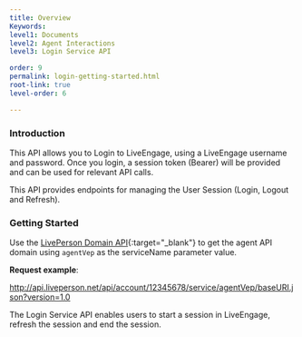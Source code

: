 ```yaml
---
title: Overview
Keywords:
level1: Documents
level2: Agent Interactions
level3: Login Service API

order: 9
permalink: login-getting-started.html
root-link: true
level-order: 6

---
```

### Introduction

This API allows you to Login to LiveEngage, using a LiveEngage username and password. Once you login, a session token (Bearer) will be provided and can be used for relevant API calls.

This API provides endpoints for managing the User Session (Login, Logout and Refresh).

### Getting Started

Use the [LivePerson Domain API](agent-domain-domain-api.html){:target="_blank"} to get the agent API domain using `agentVep` as the serviceName parameter value.

**Request example**:

http://api.liveperson.net/api/account/12345678/service/agentVep/baseURI.json?version=1.0

The Login Service API enables users to start a session in LiveEngage, refresh the session and end the session.
